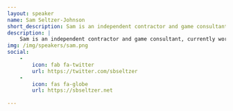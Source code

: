 ```yaml
---
layout: speaker
name: Sam Seltzer-Johnson
short_description: Sam is an independent contractor and game consultant, currently working as the engineer on ExoCorps in partnership with indie studio Gingerbred.
description: | 
    Sam is an independent contractor and game consultant, currently working as the engineer on ExoCorps in partnership with indie studio Gingerbred. Based in Ann Arbor with over a decade of programming experience, he has worked the gamut of gameplay and engine programming, networked multiplayer, game portability, and much more. 
img: /img/speakers/sam.png
social: 
    -
        icon: fab fa-twitter
        url: https://twitter.com/sbseltzer
    -
        icon: fas fa-globe
        url: https://sbseltzer.net
 
---
```

